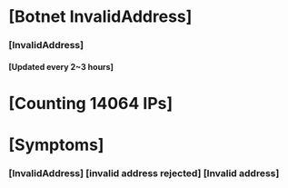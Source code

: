 # [Botnet InvalidAddress]
### [InvalidAddress]
#### [Updated every 2~3 hours]

# [Counting 14064 IPs]

# [Symptoms] 

###   [InvalidAddress] [invalid address rejected] [Invalid address]
